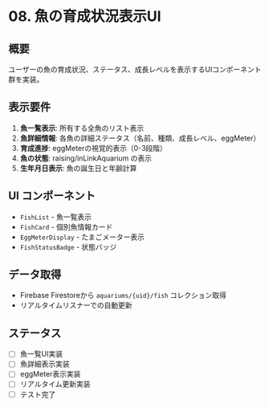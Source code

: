 # 08. 魚の育成状況表示UI

## 概要
ユーザーの魚の育成状況、ステータス、成長レベルを表示するUIコンポーネント群を実装。

## 表示要件
1. **魚一覧表示**: 所有する全魚のリスト表示
2. **魚詳細情報**: 各魚の詳細ステータス（名前、種類、成長レベル、eggMeter）
3. **育成進捗**: eggMeterの視覚的表示（0-3段階）
4. **魚の状態**: raising/inLinkAquarium の表示
5. **生年月日表示**: 魚の誕生日と年齢計算

## UI コンポーネント
- `FishList` - 魚一覧表示
- `FishCard` - 個別魚情報カード
- `EggMeterDisplay` - たまごメーター表示
- `FishStatusBadge` - 状態バッジ

## データ取得
- Firebase Firestoreから `aquariums/{uid}/fish` コレクション取得
- リアルタイムリスナーでの自動更新

## ステータス
- [ ] 魚一覧UI実装
- [ ] 魚詳細表示実装
- [ ] eggMeter表示実装
- [ ] リアルタイム更新実装
- [ ] テスト完了